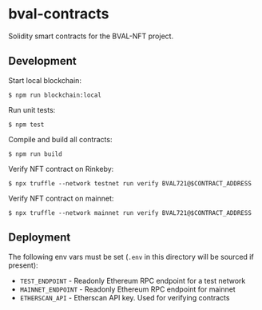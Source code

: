 # bval-contracts

Solidity smart contracts for the BVAL-NFT project.

## Development

Start local blockchain:

```
$ npm run blockchain:local
```

Run unit tests:

```
$ npm test
```

Compile and build all contracts:

```
$ npm run build
```

Verify NFT contract on Rinkeby:

```
$ npx truffle --network testnet run verify BVAL721@$CONTRACT_ADDRESS
```

Verify NFT contract on mainnet:

```
$ npx truffle --network mainnet run verify BVAL721@$CONTRACT_ADDRESS
```

## Deployment

The following env vars must be set (`.env` in this directory will be sourced if present):

* `TEST_ENDPOINT` - Readonly Ethereum RPC endpoint for a test network
* `MAINNET_ENDPOINT` - Readonly Ethereum RPC endpoint for mainnet
* `ETHERSCAN_API` - Etherscan API key. Used for verifying contracts

